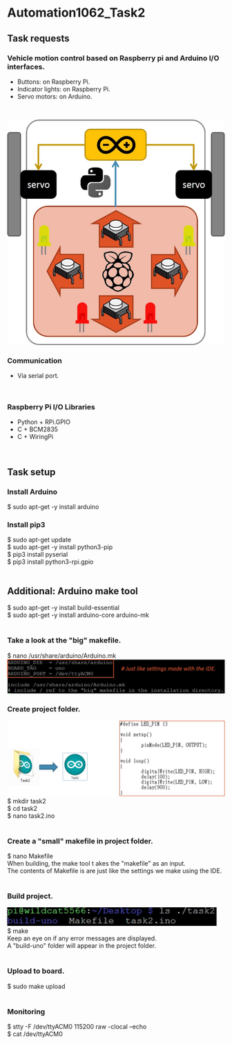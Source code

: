 # Automation1062_Task2

## Task requests
### Vehicle motion control based on Raspberry pi and Arduino I/O interfaces.  <br />
- Buttons: on Raspberry Pi. <br />
- Indicator lights: on Raspberry Pi. <br />
- Servo motors: on Arduino. <br />
 <br />
 
![alt text](./src/mission.jpg) <br />

### Communication
- Via serial port. <br />
 <br />
 
### Raspberry Pi I/O Libraries
- Python + RPi.GPIO <br />
- C + BCM2835 <br />
- C + WiringPi <br />
 <br />
 
## Task setup
### Install Arduino
$ sudo apt-get -y install arduino <br />

### Install pip3
$ sudo apt-get update <br />
$ sudo apt-get -y install python3-pip <br />
$ pip3 install pyserial <br />
$ pip3 install python3-rpi.gpio <br />
 <br />
 
## Additional: Arduino make tool
$ sudo apt-get -y install build-essential <br />
$ sudo apt-get -y install arduino-core arduino-mk <br />
 <br />
 
### Take a look at the "big" makefile.
$ nano /usr/share/arduino/Arduino.mk
![alt text](./src/makefile.jpg) <br />

### Create project folder.
![alt text](./src/ino.jpg) <br />
$ mkdir task2 <br />
$ cd task2 <br />
$ nano task2.ino <br />
 <br />
 
### Create a "small" makefile in project folder.
$ nano Makefile <br />
When building, the make tool t akes the "makefile" as an input. <br />
The contents of Makefile is are just like the settings we make using the IDE. <br />
 <br />
### Build project.
![alt text](./src/build-uno.jpg) <br />
$ make <br />
Keep an eye on if any error messages are displayed. <br />
A "build-uno" folder will appear in the project folder. <br />
 <br />
### Upload to board.
$ sudo make upload <br />
 <br />
### Monitoring
$ stty -F /dev/ttyACM0 115200 raw -clocal –echo <br />
$ cat /dev/ttyACM0 <br />
